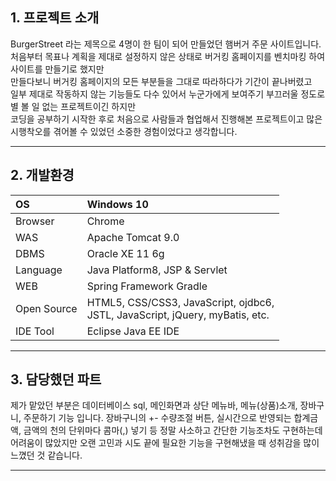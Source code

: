 ## 1. 프로젝트 소개
BurgerStreet 라는 제목으로 4명이 한 팀이 되어 만들었던 햄버거 주문 사이트입니다.   
처음부터 목표나 계획을 제대로 설정하지 않은 상태로 버거킹 홈페이지를 벤치마킹 하여 사이트를 만들기로 했지만   
만들다보니 버거킹 홈페이지의 모든 부분들을 그대로 따라하다가 기간이 끝나버렸고   
일부 제대로 작동하지 않는 기능들도 다수 있어서 누군가에게 보여주기 부끄러울 정도로 별 볼 일 없는 프로젝트이긴 하지만   
코딩을 공부하기 시작한 후로 처음으로 사람들과 협업해서 진행해본 프로젝트이고 많은 시행착오를 겪어볼 수 있었던 소중한 경험이었다고 생각합니다.   

---
   
   
## 2. 개발환경
|OS|Windows 10|
|:---|:---|
|Browser|Chrome|
|WAS|Apache Tomcat 9.0|
|DBMS|Oracle XE 11 6g|
|Language|Java Platform8, JSP & Servlet|
|WEB|Spring Framework Gradle|
|Open Source|	HTML5, CSS/CSS3, JavaScript, ojdbc6,<br> JSTL, JavaScript, jQuery, myBatis, etc.|
|IDE Tool|Eclipse Java EE IDE|

---

## 3. 담당했던 파트
제가 맡았던 부분은 데이터베이스 sql, 메인화면과 상단 메뉴바, 메뉴(상품)소개, 장바구니, 주문하기 기능 입니다.
장바구니의 +- 수량조절 버튼, 실시간으로 반영되는 합계금액, 금액의 천의 단위마다 콤마(,) 넣기 등 정말 사소하고 간단한 기능조차도
구현하는데 어려움이 많았지만 오랜 고민과 시도 끝에 필요한 기능을 구현해냈을 때 성취감을 많이 느꼈던 것 같습니다.

---
